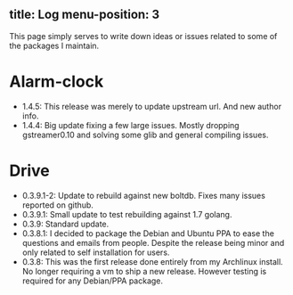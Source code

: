 
title: Log
menu-position: 3
---

This page simply serves to write down ideas or issues related
to some of the packages I maintain.

# Alarm-clock
* 1.4.5: This release was merely to update upstream url. And
new author info.
* 1.4.4: Big update fixing a few large issues. Mostly dropping
gstreamer0.10 and solving some glib and general compiling issues.

# Drive
* 0.3.9.1-2: Update to rebuild against new boltdb. Fixes many issues
reported on github.
* 0.3.9.1: Small update to test rebuilding against 1.7 golang.
* 0.3.9: Standard update.
* 0.3.8.1: I decided to package the Debian and Ubuntu PPA to ease the
questions and emails from people. Despite the release being minor and
only related to self installation for users.
* 0.3.8: This was the first release done entirely from my Archlinux
install. No longer requiring a vm to ship a new release.
However testing is required for any Debian/PPA package.
